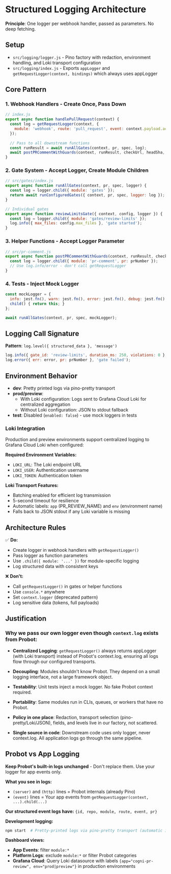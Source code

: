 # Structured Logging Architecture

**Principle**: One logger per webhook handler, passed as parameters. No deep fetching.

## Setup

- `src/logging/logger.js` - Pino factory with redaction, environment handling, and Loki transport configuration
- `src/logging/index.js` - Exports `appLogger` and `getRequestLogger(context, bindings)` which always uses appLogger

## Core Pattern

### 1. Webhook Handlers - Create Once, Pass Down

```javascript
// index.js
export async function handlePullRequest(context) {
  const log = getRequestLogger(context, { 
    module: 'webhook', route: 'pull_request', event: context.payload.action, pr: pr.number 
  });
  
  // Pass to all downstream functions
  const runResult = await runAllGates(context, pr, spec, log);
  await postPRCommentWithGuards(context, runResult, checkUrl, headSha, prNumber, log);
}
```

### 2. Gate System - Accept Logger, Create Module Children

```javascript
// src/gates/index.js
export async function runAllGates(context, pr, spec, logger) {
  const log = logger.child({ module: 'gates' });
  return await runConfiguredGates({ context, pr, spec, logger: log });
}

// Individual gates
export async function reviewLimitsGate({ context, config, logger }) {
  const log = logger.child({ module: 'gates/review-limits' });
  log.info({ max_files: config.max_files }, 'gate started');
}
```

### 3. Helper Functions - Accept Logger Parameter

```javascript
// src/pr-comment.js  
export async function postPRCommentWithGuards(context, runResult, checkUrl, headSha, prNumber, logger) {
  const log = logger.child({ module: 'pr-comment', pr: prNumber });
  // Use log.info/error - don't call getRequestLogger
}
```

### 4. Tests - Inject Mock Logger

```javascript
const mockLogger = { 
  info: jest.fn(), warn: jest.fn(), error: jest.fn(), debug: jest.fn(),
  child() { return this; } 
};

await runAllGates(context, pr, spec, mockLogger);
```

## Logging Call Signature

**Pattern**: `log.level({ structured_data }, 'message')`

```javascript
log.info({ gate_id: 'review-limits', duration_ms: 250, violations: 0 }, 'gate completed');
log.error({ err: error, pr: prNumber }, 'gate failed');
```

## Environment Behavior

- **dev**: Pretty printed logs via pino-pretty transport
- **prod/preview**: 
  - With Loki configuration: Logs sent to Grafana Cloud Loki for centralized aggregation
  - Without Loki configuration: JSON to stdout fallback
- **test**: Disabled (`enabled: false`) - use mock loggers in tests

### Loki Integration

Production and preview environments support centralized logging to Grafana Cloud Loki when configured:

**Required Environment Variables:**
- `LOKI_URL`: The Loki endpoint URL
- `LOKI_USER`: Authentication username
- `LOKI_TOKEN`: Authentication token

**Loki Transport Features:**
- Batching enabled for efficient log transmission
- 5-second timeout for resilience
- Automatic labels: `app` (PR_REVIEW_NAME) and `env` (environment name)
- Falls back to JSON stdout if any Loki variable is missing

## Architecture Rules

✅ **Do:**
- Create logger in webhook handlers with `getRequestLogger()`
- Pass logger as function parameters 
- Use `.child({ module: '...' })` for module-specific logging
- Log structured data with consistent keys

❌ **Don't:**
- Call `getRequestLogger()` in gates or helper functions
- Use `console.*` anywhere
- Set `context.logger` (deprecated pattern)
- Log sensitive data (tokens, full payloads)

## Justification

### Why we pass our own logger even though `context.log` exists from Probot:

- **Centralized Logging**: `getRequestLogger()` always returns appLogger (with Loki transport) instead of Probot's context.log, ensuring all logs flow through our configured transports.

- **Decoupling**: Modules shouldn't know Probot. They depend on a small logging interface, not a large framework object.

- **Testability**: Unit tests inject a mock logger. No fake Probot context required.

- **Portability**: Same modules run in CLIs, queues, or workers that have no Probot.

- **Policy in one place**: Redaction, transport selection (pino-pretty/Loki/JSON), fields, and levels live in our factory, not scattered.

- **Single source in code**: Downstream code uses only logger, never context.log. All application logs go through the same pipeline.

## Probot vs App Logging

**Keep Probot's built-in logs unchanged** - Don't replace them. Use your logger for app events only.

**What you see in logs:**
- `(server)` and `(http)` lines = Probot internals (already Pino)
- `(event)` lines = Your app events from `getRequestLogger(context, ...).child(...)`

**Our structured event logs have:** `{id, repo, module, route, event, pr}`

**Development logging:**
```bash
npm start  # Pretty-printed logs via pino-pretty transport (automatic in dev environment)
```

**Dashboard views:**
- **App Events**: filter `module:*`
- **Platform Logs**: exclude `module:*` or filter Probot categories
- **Grafana Cloud**: Query Loki datasource with labels `{app="cogni-pr-review", env="prod|preview"}` in production environments